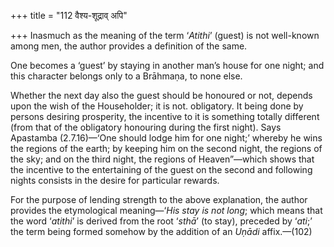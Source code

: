 +++
title = "112 वैश्य-शूद्राव् अपि"

+++
Inasmuch as the meaning of the term ‘*Atithi*’ (guest) is not well-known
among men, the author provides a definition of the same.

One becomes a ‘guest’ by staying in another man’s house for one night;
and this character belongs only to a Brāhmaṇa, to none else.

Whether the next day also the guest should be honoured or not, depends
upon the wish of the Householder; it is not. obligatory. It being done
by persons desiring prosperity, the incentive to it is something totally
different (from that of the obligatory honouring during the first
night). Says Apastamba (2.7.16)—‘One should lodge him for one night;’
whereby he wins the regions of the earth; by keeping him on the second
night, the regions of the sky; and on the third night, the regions of
Heaven”—which shows that the incentive to the entertaining of the guest
on the second and following nights consists in the desire for particular
rewards.

For the purpose of lending strength to the above explanation, the author
provides the etymological meaning—‘*His stay is not long*; which means
that the word ‘*atithi*’ is derived from the root ‘*sthā*’ (to stay),
preceded by ‘*ati*;’ the term being formed somehow by the addition of an
*Uṇādi* affix.—(102)


